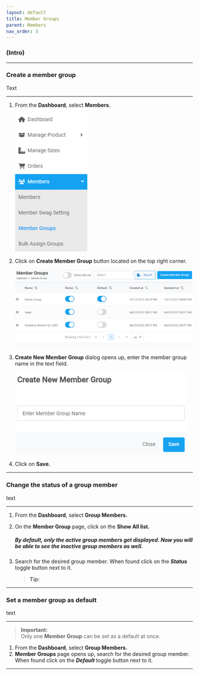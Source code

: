 ```yaml
---
layout: default
title: Member Groups
parent: Members
nav_order: 3
---
```


### (Intro)

---

### Create a member group

Text

---

1. From the **Dashboard**, select **Members.**

   ![members_dashboard](../../images/members/member_group_dashboard.png)

2. Click on **Create Member Group** button located on the top right corner.

   ![membergroup_page](../../images/members/membergroup_pages.png)

3. **Create New Member Group** dialog opens up, enter the member group name in the text field.

   ![create_groupmember](../../images/members/membergroup_create.png)

4. Click on **Save.**

---

### Change the status of a group member

text

---

1. From the **Dashboard**, select **Group Members.**
2. On the **Member Group** page, click on the **Show All list.** <br>

   ##### By default, only the **active group members** get displayed. Now you will be able to see the **inactive group members** as well.

3. Search for the desired group member. When found click on the <b> _Status_ </b> toggle button next to it.

   > **Tip:**

---

### Set a member group as default

text

---

> **Important:** <br> Only one **Member Group** can be set as a default at once.

1. From the **Dashboard**, select **Group Members.**
2. **Member Groups** page opens up, search for the desired group member. When found click on the <b> _Default_ </b> toggle button next to it.

---
